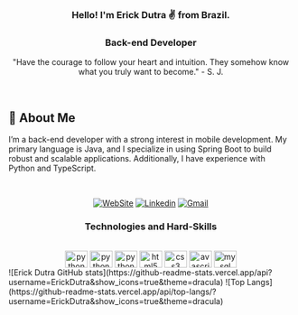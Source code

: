 <div align="center">

###  Hello! I'm Erick Dutra ✌️ from Brazil.

### Back-end Developer 
<p>"Have the courage to follow your heart and intuition. They somehow know what you truly want to become." - S. J. </p>
</div>
</br>
<div align="left">
<h2>🚀 <b>About Me</b> </h2>
<p> I’m a back-end developer with a strong interest in mobile development. My primary language is Java, and I specialize in using Spring Boot to build robust and scalable applications. Additionally, I have experience with Python and TypeScript.</p>
</div>
<br/>

<div align="center">

[![WebSite](https://img.shields.io/badge/website-000000?style=for-the-badge&logo=About.me&logoColor=white)](https://erickdutra.github.io/Portfolio/)
[![Linkedin](https://img.shields.io/badge/LinkedIn-0077B5?style=for-the-badge&logo=linkedin&logoColor=white)](https://www.linkedin.com/in/erick-dutra-916217211/)
[![Gmail](https://img.shields.io/badge/Gmail-D14836?style=for-the-badge&logo=gmail&logoColor=white)](mailto:(deverickdutra@gmail.com))
 
</div>

<div style="display:  inline_block"  align="center">

###  Technologies and Hard-Skills

</br>

 <img align="center" alt="python" height="30" width="40"  src="https://cdn.jsdelivr.net/gh/devicons/devicon/icons/git/git-original.svg" />
 <img align="center" alt="python" height="30" width="40" src="https://cdn.jsdelivr.net/gh/devicons/devicon/icons/django/django-plain.svg" />
 <img align="center" alt="python" height="30" width="40" src="https://cdn.jsdelivr.net/gh/devicons/devicon/icons/python/python-original-wordmark.svg"/>
 <img align="center" alt="html5" height="30" width="40" src="https://cdn.jsdelivr.net/gh/devicons/devicon/icons/html5/html5-original-wordmark.svg"/>
 <img align="center" alt="css3" height="30" width="40" src="https://cdn.jsdelivr.net/gh/devicons/devicon/icons/css3/css3-original-wordmark.svg"/>
 <img align="center" alt="avascript" height="30" width="40" src="https://cdn.jsdelivr.net/gh/devicons/devicon/icons/javascript/javascript-original.svg"/>
 <img align="center" alt="mysql" height="30" width="40" src="https://cdn.jsdelivr.net/gh/devicons/devicon/icons/mysql/mysql-original-wordmark.svg"/>

</br>

</div>
<div style="display:  flex">
![Erick Dutra GitHub stats](https://github-readme-stats.vercel.app/api?username=ErickDutra&show_icons=true&theme=dracula)
![Top Langs](https://github-readme-stats.vercel.app/api/top-langs/?username=ErickDutra&show_icons=true&theme=dracula)
</div>

##
